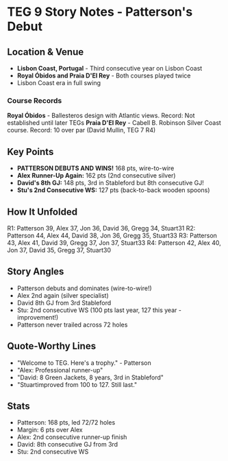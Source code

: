 # TEG 9 Story Notes - Patterson's Debut

## Location & Venue
- **Lisbon Coast, Portugal** - Third consecutive year on Lisbon Coast
- **Royal Óbidos and Praia D'El Rey** - Both courses played twice
- Lisbon Coast era in full swing

### Course Records
**Royal Óbidos** - Ballesteros design with Atlantic views. Record: Not established until later TEGs
**Praia D'El Rey** - Cabell B. Robinson Silver Coast course. Record: 10 over par (David Mullin, TEG 7 R4)

## Key Points
- **PATTERSON DEBUTS AND WINS!** 168 pts, wire-to-wire
- **Alex Runner-Up Again:** 162 pts (2nd consecutive silver)
- **David's 8th GJ:** 148 pts, 3rd in Stableford but 8th consecutive GJ!
- **Stu's 2nd Consecutive WS:** 127 pts (back-to-back wooden spoons)

## How It Unfolded
R1: Patterson 39, Alex 37, Jon 36, David 36, Gregg 34, Stuart31
R2: Patterson 44, Alex 44, David 38, Jon 36, Gregg 35, Stuart33
R3: Patterson 43, Alex 41, David 39, Gregg 37, Jon 37, Stuart33
R4: Patterson 42, Alex 40, Jon 37, David 35, Gregg 37, Stuart30

## Story Angles
- Patterson debuts and dominates (wire-to-wire!)
- Alex 2nd again (silver specialist)
- David 8th GJ from 3rd Stableford
- Stu: 2nd consecutive WS (100 pts last year, 127 this year - improvement!)
- Patterson never trailed across 72 holes

## Quote-Worthy Lines
- "Welcome to TEG. Here's a trophy." - Patterson
- "Alex: Professional runner-up"
- "David: 8 Green Jackets, 8 years, 3rd in Stableford"
- "Stuartimproved from 100 to 127. Still last."

## Stats
- Patterson: 168 pts, led 72/72 holes
- Margin: 6 pts over Alex
- Alex: 2nd consecutive runner-up finish
- David: 8th consecutive GJ from 3rd
- Stu: 2nd consecutive WS
